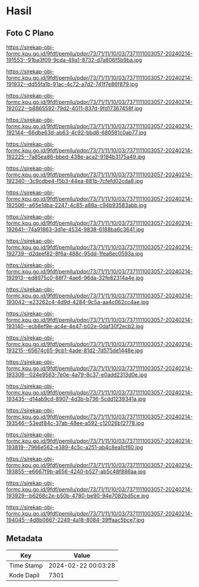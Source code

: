 # Hasil

## Foto C Plano

https://sirekap-obj-formc.kpu.go.id/9fdf/pemilu/pdpr/73/71/11/10/03/7371111003057-20240214-191553--91ba3f09-9cda-49a1-8732-d7a806f5b9ba.jpg

https://sirekap-obj-formc.kpu.go.id/9fdf/pemilu/pdpr/73/71/11/10/03/7371111003057-20240214-191932--dd55fa1b-91ac-4c72-a7d2-741f7e86f879.jpg

https://sirekap-obj-formc.kpu.go.id/9fdf/pemilu/pdpr/73/71/11/10/03/7371111003057-20240214-192022--b8865592-79d2-4011-837d-9fd17367458f.jpg

https://sirekap-obj-formc.kpu.go.id/9fdf/pemilu/pdpr/73/71/11/10/03/7371111003057-20240214-192144--66dbe63d-ab63-4c92-bbd8-680581c0ab77.jpg

https://sirekap-obj-formc.kpu.go.id/9fdf/pemilu/pdpr/73/71/11/10/03/7371111003057-20240214-192225--7a85ea86-bbed-438e-aca2-9184b3175a49.jpg

https://sirekap-obj-formc.kpu.go.id/9fdf/pemilu/pdpr/73/71/11/10/03/7371111003057-20240214-192340--3c9cdbe4-f5b3-44ea-881b-7cfefd02cda8.jpg

https://sirekap-obj-formc.kpu.go.id/9fdf/pemilu/pdpr/73/71/11/10/03/7371111003057-20240214-192506--a65e1dba-2247-4c85-a88a-c94b93583abb.jpg

https://sirekap-obj-formc.kpu.go.id/9fdf/pemilu/pdpr/73/71/11/10/03/7371111003057-20240214-192641--74a91863-3d1e-4534-9838-6188ba6c3641.jpg

https://sirekap-obj-formc.kpu.go.id/9fdf/pemilu/pdpr/73/71/11/10/03/7371111003057-20240214-192739--d2deef82-8f6a-488c-95dd-1fea8ec0593a.jpg

https://sirekap-obj-formc.kpu.go.id/9fdf/pemilu/pdpr/73/71/11/10/03/7371111003057-20240214-192913--ed8975c0-88f7-4ae6-96da-32fe82314a4e.jpg

https://sirekap-obj-formc.kpu.go.id/9fdf/pemilu/pdpr/73/71/11/10/03/7371111003057-20240214-193042--e23262c4-4d9d-4284-9c5a-aa4c062cc4ae.jpg

https://sirekap-obj-formc.kpu.go.id/9fdf/pemilu/pdpr/73/71/11/10/03/7371111003057-20240214-193140--ecb8ef9e-ac4e-4e47-b02e-0daf30f2ecb2.jpg

https://sirekap-obj-formc.kpu.go.id/9fdf/pemilu/pdpr/73/71/11/10/03/7371111003057-20240214-193215--65674c65-9cb1-4ade-81d2-7d575de1448e.jpg

https://sirekap-obj-formc.kpu.go.id/9fdf/pemilu/pdpr/73/71/11/10/03/7371111003057-20240214-193306--024e9563-7e0e-4a79-8c37-e0add2313d0e.jpg

https://sirekap-obj-formc.kpu.go.id/9fdf/pemilu/pdpr/73/71/11/10/03/7371111003057-20240214-193435--d14ab9cd-8907-4d3b-b736-5cdd1239341a.jpg

https://sirekap-obj-formc.kpu.go.id/9fdf/pemilu/pdpr/73/71/11/10/03/7371111003057-20240214-193546--53edf84c-37ab-48ee-a592-c12026b12778.jpg

https://sirekap-obj-formc.kpu.go.id/9fdf/pemilu/pdpr/73/71/11/10/03/7371111003057-20240214-193819--7966e562-e389-4c5c-a251-ab4c8ea1cf60.jpg

https://sirekap-obj-formc.kpu.go.id/9fdf/pemilu/pdpr/73/71/11/10/03/7371111003057-20240214-193855--e6667f9b-a656-4240-b527-ab5c48f886aa.jpg

https://sirekap-obj-formc.kpu.go.id/9fdf/pemilu/pdpr/73/71/11/10/03/7371111003057-20240214-193929--b6268c2e-b50b-4780-be90-94e7082bd5ce.jpg

https://sirekap-obj-formc.kpu.go.id/9fdf/pemilu/pdpr/73/71/11/10/03/7371111003057-20240214-194045--4d8b0667-2249-4a18-8084-39ffaac5bce7.jpg


## Metadata

| Key        | Value               |
| ---------- | ------------------- |
| Time Stamp | 2024-02-22 00:03:28 |
| Kode Dapil | 7301                |



